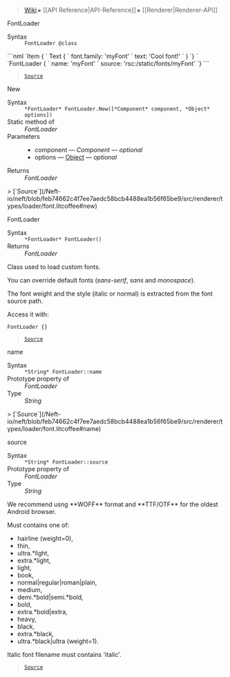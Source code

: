 > [Wiki](Home) ▸ [[API Reference|API-Reference]] ▸ [[Renderer|Renderer-API]]

FontLoader
<dl><dt>Syntax</dt><dd><code>FontLoader @class</code></dd></dl>
```nml
`Item {
`   Text {
`       font.family: 'myFont'
`       text: 'Cool font!'
`   }
`}
`
`FontLoader {
`   name: 'myFont'
`   source: 'rsc:/static/fonts/myFont'
`}
```

> [`Source`](/Neft-io/neft/blob/feb74662c4f7ee7aedc58bcb4488ea1b56f65be9/src/renderer/types/loader/font.litcoffee#fontloader)

New
<dl><dt>Syntax</dt><dd><code>&#x2A;FontLoader&#x2A; FontLoader.New([&#x2A;Component&#x2A; component, &#x2A;Object&#x2A; options])</code></dd><dt>Static method of</dt><dd><i>FontLoader</i></dd><dt>Parameters</dt><dd><ul><li>component — <i>Component</i> — <i>optional</i></li><li>options — <a href="/Neft-io/neft/wiki/API/Utils-API#isobject">Object</a> — <i>optional</i></li></ul></dd><dt>Returns</dt><dd><i>FontLoader</i></dd></dl>
> [`Source`](/Neft-io/neft/blob/feb74662c4f7ee7aedc58bcb4488ea1b56f65be9/src/renderer/types/loader/font.litcoffee#new)

FontLoader
<dl><dt>Syntax</dt><dd><code>&#x2A;FontLoader&#x2A; FontLoader()</code></dd><dt>Returns</dt><dd><i>FontLoader</i></dd></dl>
Class used to load custom fonts.

You can override default fonts (*sans-serif*, *sans* and *monospace*).

The font weight and the style (italic or normal) is extracted from the font source path.

Access it with:
```nml
FontLoader {}
```

> [`Source`](/Neft-io/neft/blob/feb74662c4f7ee7aedc58bcb4488ea1b56f65be9/src/renderer/types/loader/font.litcoffee#fontloader)

name
<dl><dt>Syntax</dt><dd><code>&#x2A;String&#x2A; FontLoader::name</code></dd><dt>Prototype property of</dt><dd><i>FontLoader</i></dd><dt>Type</dt><dd><i>String</i></dd></dl>
> [`Source`](/Neft-io/neft/blob/feb74662c4f7ee7aedc58bcb4488ea1b56f65be9/src/renderer/types/loader/font.litcoffee#name)

source
<dl><dt>Syntax</dt><dd><code>&#x2A;String&#x2A; FontLoader::source</code></dd><dt>Prototype property of</dt><dd><i>FontLoader</i></dd><dt>Type</dt><dd><i>String</i></dd></dl>
We recommend usng **WOFF** format and **TTF/OTF** for the oldest Android browser.

Must contains one of:
 - hairline (weight=0),
 - thin,
 - ultra.*light,
 - extra.*light,
 - light,
 - book,
 - normal|regular|roman|plain,
 - medium,
 - demi.*bold|semi.*bold,
 - bold,
 - extra.*bold|extra,
 - heavy,
 - black,
 - extra.*black,
 - ultra.*black|ultra (weight=1).

Italic font filename must contains 'italic'.

> [`Source`](/Neft-io/neft/blob/feb74662c4f7ee7aedc58bcb4488ea1b56f65be9/src/renderer/types/loader/font.litcoffee#source)

